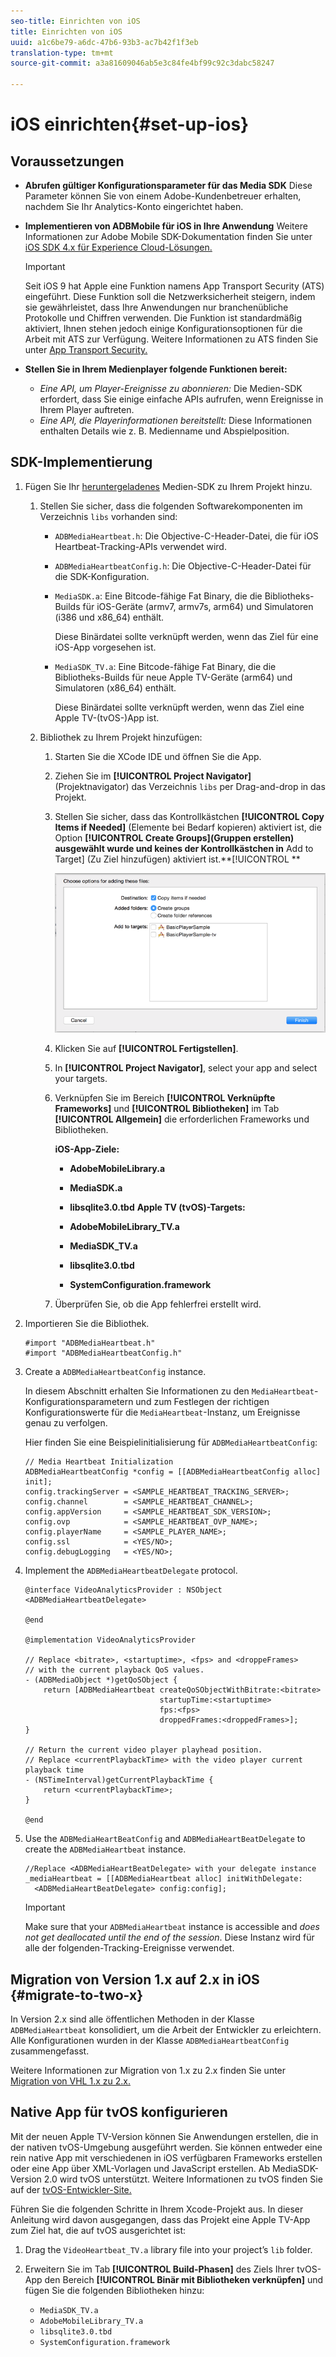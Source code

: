 ```yaml
---
seo-title: Einrichten von iOS
title: Einrichten von iOS
uuid: a1c6be79-a6dc-47b6-93b3-ac7b42f1f3eb
translation-type: tm+mt
source-git-commit: a3a81609046ab5e3c84fe4bf99c92c3dabc58247

---
```



# iOS einrichten{#set-up-ios}

## Voraussetzungen

* **Abrufen gültiger Konfigurationsparameter für das Media SDK** Diese Parameter können Sie von einem Adobe-Kundenbetreuer erhalten, nachdem Sie Ihr Analytics-Konto eingerichtet haben.
* **Implementieren von ADBMobile für iOS in Ihre Anwendung** Weitere Informationen zur Adobe Mobile SDK-Dokumentation finden Sie unter [iOS SDK 4.x für Experience Cloud-Lösungen.](https://marketing.adobe.com/resources/help/en_US/mobile/ios/)

   >[!IMPORTANT]
   >
   >Seit iOS 9 hat Apple eine Funktion namens App Transport Security (ATS) eingeführt. Diese Funktion soll die Netzwerksicherheit steigern, indem sie gewährleistet, dass Ihre Anwendungen nur branchenübliche Protokolle und Chiffren verwenden. Die Funktion ist standardmäßig aktiviert, Ihnen stehen jedoch einige Konfigurationsoptionen für die Arbeit mit ATS zur Verfügung. Weitere Informationen zu ATS finden Sie unter [App Transport Security.](https://marketing.adobe.com/resources/help/en_US/mobile/ios/app_transport_security.html)

* **Stellen Sie in Ihrem Medienplayer folgende Funktionen bereit:**

   * _Eine API, um Player-Ereignisse zu abonnieren:_ Die Medien-SDK erfordert, dass Sie einige einfache APIs aufrufen, wenn Ereignisse in Ihrem Player auftreten.
   * _Eine API, die Playerinformationen bereitstellt:_ Diese Informationen enthalten Details wie z. B. Medienname und Abspielposition.

## SDK-Implementierung

1. Fügen Sie Ihr [heruntergeladenes](/help/sdk-implement/download-sdks.md#download-2x-sdks) Medien-SDK zu Ihrem Projekt hinzu.

   1. Stellen Sie sicher, dass die folgenden Softwarekomponenten im Verzeichnis `libs` vorhanden sind:

      * `ADBMediaHeartbeat.h`: Die Objective-C-Header-Datei, die für iOS Heartbeat-Tracking-APIs verwendet wird.
      * `ADBMediaHeartbeatConfig.h`: Die Objective-C-Header-Datei für die SDK-Konfiguration.
      * `MediaSDK.a`: Eine Bitcode-fähige Fat Binary, die die Bibliotheks-Builds für iOS-Geräte (armv7, armv7s, arm64) und Simulatoren (i386 und x86_64) enthält.

         Diese Binärdatei sollte verknüpft werden, wenn das Ziel für eine iOS-App vorgesehen ist.

      * `MediaSDK_TV.a`: Eine Bitcode-fähige Fat Binary, die die Bibliotheks-Builds für neue Apple TV-Geräte (arm64) und Simulatoren (x86_64) enthält.

         Diese Binärdatei sollte verknüpft werden, wenn das Ziel eine Apple TV-(tvOS-)App ist.
   1. Bibliothek zu Ihrem Projekt hinzufügen:

      1. Starten Sie die XCode IDE und öffnen Sie die App.
      1. Ziehen Sie im **[!UICONTROL Project Navigator]** (Projektnavigator) das Verzeichnis `libs` per Drag-and-drop in das Projekt.

      1. Stellen Sie sicher, dass das Kontrollkästchen **[!UICONTROL Copy Items if Needed]** (Elemente bei Bedarf kopieren) aktiviert ist, die Option **[!UICONTROL Create Groups](Gruppen erstellen) ausgewählt wurde und keines der Kontrollkästchen in** Add to Target] (Zu Ziel hinzufügen) aktiviert ist.**[!UICONTROL **

         ![](assets/choose-options_ios.png)

      1. Klicken Sie auf **[!UICONTROL Fertigstellen]**.
      1. In **[!UICONTROL Project Navigator]**, select your app and select your targets.
      1. Verknüpfen Sie im Bereich **[!UICONTROL Verknüpfte Frameworks]** und **[!UICONTROL Bibliotheken]** im Tab **[!UICONTROL Allgemein]** die erforderlichen Frameworks und Bibliotheken.

         **iOS-App-Ziele:**

         * **AdobeMobileLibrary.a**
         * **MediaSDK.a**
         * **libsqlite3.0.tbd**
         **Apple TV (tvOS)-Targets:**

         * **AdobeMobileLibrary_TV.a**
         * **MediaSDK_TV.a**
         * **libsqlite3.0.tbd**
         * **SystemConfiguration.framework**
      1. Überprüfen Sie, ob die App fehlerfrei erstellt wird.




1. Importieren Sie die Bibliothek.

   ```
   #import "ADBMediaHeartbeat.h" 
   #import "ADBMediaHeartbeatConfig.h" 
   ```

1. Create a `ADBMediaHeartbeatConfig` instance.

   In diesem Abschnitt erhalten Sie Informationen zu den `MediaHeartbeat`-Konfigurationsparametern und zum Festlegen der richtigen Konfigurationswerte für die `MediaHeartbeat`-Instanz, um Ereignisse genau zu verfolgen.

   Hier finden Sie eine Beispielinitialisierung für `ADBMediaHeartbeatConfig`:

   ```
   // Media Heartbeat Initialization 
   ADBMediaHeartbeatConfig *config = [[ADBMediaHeartbeatConfig alloc] init]; 
   config.trackingServer = <SAMPLE_HEARTBEAT_TRACKING_SERVER>; 
   config.channel        = <SAMPLE_HEARTBEAT_CHANNEL>; 
   config.appVersion     = <SAMPLE_HEARTBEAT_SDK_VERSION>; 
   config.ovp            = <SAMPLE_HEARTBEAT_OVP_NAME>; 
   config.playerName     = <SAMPLE_PLAYER_NAME>; 
   config.ssl            = <YES/NO>; 
   config.debugLogging   = <YES/NO>; 
   ```

1. Implement the `ADBMediaHeartbeatDelegate` protocol.

   ```
   @interface VideoAnalyticsProvider : NSObject <ADBMediaHeartbeatDelegate> 
   
   @end 
   
   @implementation VideoAnalyticsProvider 
   
   // Replace <bitrate>, <startuptime>, <fps> and <droppeFrames>  
   // with the current playback QoS values. 
   - (ADBMediaObject *)getQoSObject { 
       return [ADBMediaHeartbeat createQoSObjectWithBitrate:<bitrate>  
                                 startupTime:<startuptime>   
                                 fps:<fps>  
                                 droppedFrames:<droppedFrames>]; 
   } 
   
   // Return the current video player playhead position. 
   // Replace <currentPlaybackTime> with the video player current playback time 
   - (NSTimeInterval)getCurrentPlaybackTime { 
       return <currentPlaybackTime>; 
   } 
   
   @end
   ```

1. Use the `ADBMediaHeartBeatConfig` and `ADBMediaHeartBeatDelegate` to create the `ADBMediaHeartbeat` instance.

   ```
   //Replace <ADBMediaHeartBeatDelegate> with your delegate instance 
   _mediaHeartbeat = [[ADBMediaHeartbeat alloc] initWithDelegate: 
     <ADBMediaHeartBeatDelegate> config:config];
   ```

   >[!IMPORTANT]
   >
   >Make sure that your `ADBMediaHeartbeat` instance is accessible and *does not get deallocated until the end of the session*. Diese Instanz wird für alle der folgenden-Tracking-Ereignisse verwendet.

## Migration von Version 1.x auf 2.x in iOS {#migrate-to-two-x}

In Version 2.x sind alle öffentlichen Methoden in der Klasse `ADBMediaHeartbeat` konsolidiert, um die Arbeit der Entwickler zu erleichtern. Alle Konfigurationen wurden in der Klasse `ADBMediaHeartbeatConfig` zusammengefasst.

Weitere Informationen zur Migration von 1.x zu 2.x finden Sie unter [Migration von VHL 1.x zu 2.x.](/help/sdk-implement/va-1x-to-2x/mig-1x-2x-overview.md)

## Native App für tvOS konfigurieren

Mit der neuen Apple TV-Version können Sie Anwendungen erstellen, die in der nativen tvOS-Umgebung ausgeführt werden. Sie können entweder eine rein native App mit verschiedenen in iOS verfügbaren Frameworks erstellen oder eine App über XML-Vorlagen und JavaScript erstellen. Ab MediaSDK-Version 2.0 wird tvOS unterstützt. Weitere Informationen zu tvOS finden Sie auf der [tvOS-Entwickler-Site.](https://developer.apple.com/tvos/)

Führen Sie die folgenden Schritte in Ihrem Xcode-Projekt aus. In dieser Anleitung wird davon ausgegangen, dass das Projekt eine Apple TV-App zum Ziel hat, die auf tvOS ausgerichtet ist:

1. Drag the `VideoHeartbeat_TV.a` library file into your project’s `lib` folder.

1. Erweitern Sie im Tab **[!UICONTROL Build-Phasen]** des Ziels Ihrer tvOS-App den Bereich **[!UICONTROL Binär mit Bibliotheken verknüpfen]** und fügen Sie die folgenden Bibliotheken hinzu:

   * `MediaSDK_TV.a`
   * `AdobeMobileLibrary_TV.a`
   * `libsqlite3.0.tbd`
   * `SystemConfiguration.framework`

